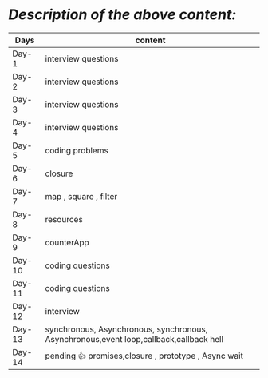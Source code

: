 # _Description of the above content:_

| Days   | content                                                                                |
| ------ | -------------------------------------------------------------------------------------- |
| Day-1  | interview questions                                                                    |
| Day-2  | interview questions                                                                    |
| Day-3  | interview questions                                                                    |
| Day-4  | interview questions                                                                    |
| Day-5  | coding problems                                                                        |
| Day-6  | closure                                                                                |
| Day-7  | map , square , filter                                                                  |
| Day-8  | resources                                                                              |
| Day-9  | counterApp                                                                             |
| Day-10 | coding questions                                                                       |
| Day-11 | coding questions                                                                       |
| Day-12 | interview                                                                              |
| Day-13 | synchronous, Asynchronous, synchronous, Asynchronous,event loop,callback,callback hell |
| Day-14 | pending 👍 promises,closure , prototype , Async wait                                   |
